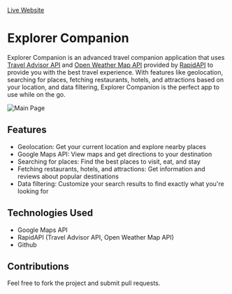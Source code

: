 [Live Website](https://ravindra467.github.io/)

# Explorer Companion
Explorer Companion is an advanced travel companion application that uses [Travel Advisor API](https://rapidapi.com/apidojo/api/travel-advisor/) and [Open Weather Map API](https://rapidapi.com/community/api/open-weather-map/) provided by [RapidAPI](https://rapidapi.com/hub) to provide you with the best travel experience. With features like geolocation, searching for places, fetching restaurants, hotels, and attractions based on your location, and data filtering, Explorer Companion is the perfect app to use while on the go.

![Main Page](./public/)

## Features
- Geolocation: Get your current location and explore nearby places
- Google Maps API: View maps and get directions to your destination
- Searching for places: Find the best places to visit, eat, and stay
- Fetching restaurants, hotels, and attractions: Get information and reviews about popular destinations
- Data filtering: Customize your search results to find exactly what you're looking for


## Technologies Used
- Google Maps API
- RapidAPI (Travel Advisor API, Open Weather Map API)
- Github


## Contributions
Feel free to fork the project and submit pull requests.
